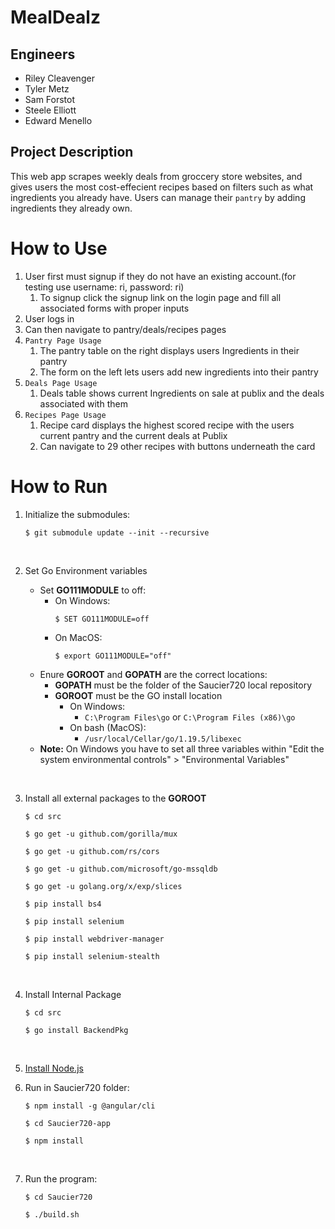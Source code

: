 # MealDealz

## Engineers
- Riley Cleavenger
- Tyler Metz
- Sam Forstot
- Steele Elliott
- Edward Menello

## Project Description
This web app scrapes weekly deals from groccery store websites, and gives users the most cost-effecient recipes based on filters such as what ingredients you already have. Users can manage their `pantry` by adding ingredients they already own.

# How to Use
1. User first must signup if they do not have an existing account.(for testing use username: ri, password: ri)
   1. To signup click the signup link on the login page and fill all associated forms with proper inputs
2. User logs in
3. Can then navigate to pantry/deals/recipes pages
4. `Pantry Page Usage`
   1. The pantry table on the right displays users Ingredients in their pantry
   2. The form on the left lets users add new ingredients into their pantry
5. `Deals Page Usage`
   1. Deals table shows current Ingredients on sale at publix and the deals associated with them
6. `Recipes Page Usage`
   1. Recipe card displays the highest scored recipe with the users current pantry and the current deals at Publix
   2. Can navigate to 29 other recipes with buttons underneath the card

# How to Run

1. Initialize the submodules:

    ```
    $ git submodule update --init --recursive
    ```
    <br>


2. Set Go Environment variables
   
   - Set **GO111MODULE** to off:
     - On Windows:
        ```
        $ SET GO111MODULE=off
        ```
     - On MacOS:
        ```
        $ export GO111MODULE="off"
        ```
   - Enure **GOROOT** and **GOPATH** are the correct locations:
     - **GOPATH** must be the folder of the Saucier720 local repository
     - **GOROOT** must be the GO install location
       - On Windows:
         - ```C:\Program Files\go``` or ```C:\Program Files (x86)\go```
       - On bash (MacOS):
         - ``` /usr/local/Cellar/go/1.19.5/libexec ```
    - **Note:** On Windows you have to set all three variables within "Edit the system environmental controls" > "Environmental Variables" 
<br>


3. Install all external packages to the **GOROOT**
    ```
    $ cd src
    ```
    ```
    $ go get -u github.com/gorilla/mux
    ```
    ```
    $ go get -u github.com/rs/cors
    ```
    ```
    $ go get -u github.com/microsoft/go-mssqldb
    ```
    ```
    $ go get -u golang.org/x/exp/slices
    ```
    ```
    $ pip install bs4
    ```
    ```
    $ pip install selenium
    ```
    ```
    $ pip install webdriver-manager
    ```
    ```
    $ pip install selenium-stealth
   ```
    <br>

4. Install Internal Package
   ```
   $ cd src
   ```
   ```
   $ go install BackendPkg
   ```
   <br>

5. [Install Node.js](https://nodejs.org/en/download/)
   <br>

6. Run in Saucier720 folder:
   ``` 
   $ npm install -g @angular/cli
   ```
   ```
   $ cd Saucier720-app
   ```
   ```
   $ npm install
   ```
   <br>

7. Run the program:
   ```
   $ cd Saucier720
   ```
   ```
   $ ./build.sh
   ```


